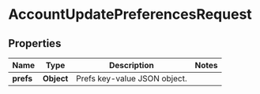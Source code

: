 

# AccountUpdatePreferencesRequest


## Properties

| Name | Type | Description | Notes |
|------------ | ------------- | ------------- | -------------|
|**prefs** | **Object** | Prefs key-value JSON object. |  |



